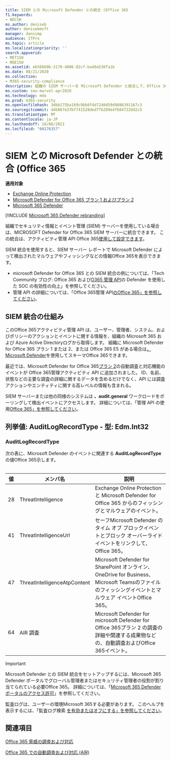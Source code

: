 ```yaml
---
title: SIEM との Microsoft Defender との統合 (Office 365
f1.keywords:
- NOCSH
ms.author: deniseb
author: denisebmsft
manager: dansimp
audience: ITPro
ms.topic: article
ms.localizationpriority: ''
search.appverid:
- MET150
- MOE150
ms.assetid: eb56b69b-3170-4086-82cf-ba40a530fa1b
ms.date: 08/21/2020
ms.collection:
- M365-security-compliance
description: 組織の SIEM サーバーを Microsoft Defender と統合して、Office 365アクティビティ管理 API Office 365関連する脅威イベントを検出します。
ms.custom: seo-marvel-apr2020
ms.technology: mdo
ms.prod: m365-security
ms.openlocfilehash: 3dbb175ba169c9bb8f4d7240d59d9886391167c3
ms.sourcegitcommit: d4b867e37bf741528ded7fb289e4f6847228d2c5
ms.translationtype: MT
ms.contentlocale: ja-JP
ms.lasthandoff: 10/06/2021
ms.locfileid: "60176357"
---
```

# <a name="siem-integration-with-microsoft-defender-for-office-365"></a>SIEM との Microsoft Defender との統合 (Office 365

**適用対象**
- [Exchange Online Protection](exchange-online-protection-overview.md)
- [Microsoft Defender for Office 365 プラン 1 およびプラン 2](defender-for-office-365.md)
- [Microsoft 365 Defender](../defender/microsoft-365-defender.md)

[!INCLUDE [Microsoft 365 Defender rebranding](../includes/microsoft-defender-for-office.md)]


組織でセキュリティ情報とイベント管理 (SIEM) サーバーを使用している場合は、MICROSOFT Defender for Office 365 SIEM サーバーに統合できます。 この統合は、アクティビティ管理 API Office 365[使用して設定できます](/office/office-365-management-api/office-365-management-activity-api-reference)。

SIEM 統合を使用すると、SIEM サーバー レポートで Microsoft Defender によって検出されたマルウェアやフィッシングなどの情報Office 365を表示できます。

- microsoft Defender for Office 365 との SIEM 統合の例については、「Tech Community ブログ: Office 365 および[O365 管理 API](https://techcommunity.microsoft.com/t5/microsoft-security-and/improve-the-effectiveness-of-your-soc-with-office-365-atp-and/ba-p/1525185)の Defender を使用した SOC の有効性の向上」を参照してください。
- 管理 API の詳細については、「Office 365管理 API[のOffice 365」を参照してください](/office/office-365-management-api/office-365-management-apis-overview)。

## <a name="how-siem-integration-works"></a>SIEM 統合の仕組み

このOffice 365アクティビティ管理 API は、ユーザー、管理者、システム、およびポリシーのアクションとイベントに関する情報を、組織の Microsoft 365 および Azure Active Directoryログから取得します。 組織に Microsoft Defender for Office 365 プラン 1 または 2、または Office 365 E5 がある場合は[、Microsoft Defender](/office/office-365-management-api/office-365-management-activity-api-schema#office-365-advanced-threat-protection-and-threat-investigation-and-response-schema)を使用してスキーマOffice 365できます。

最近では、Microsoft Defender for Office 365[プラン 2](defender-for-office-365.md#microsoft-defender-for-office-365-plan-1-and-plan-2)の自動調査と対応機能のイベントが Office 365管理アクティビティ API に追加されました。 ID、名前、状態などの主要な調査の詳細に関するデータを含めるだけでなく、API には調査アクションやエンティティに関する高レベルの情報も含まれる。

SIEM サーバーまたは他の同様のシステムは **、audit.general** ワークロードをポーリングして検出イベントにアクセスします。 詳細については、「管理 API の使用[Office 365」を参照してください](/office/office-365-management-api/get-started-with-office-365-management-apis)。

## <a name="enum-auditlogrecordtype---type-edmint32"></a>列挙値: AuditLogRecordType - 型: Edm.Int32

### <a name="auditlogrecordtype"></a>AuditLogRecordType

次の表に、Microsoft Defender のイベントに関連する **AuditLogRecordType** の値Office 365示します。<br/><br/>

| 値 | メンバ名 | 説明 |
|---|---|---|
| 28| ThreatIntelligence | Exchange Online Protection と Microsoft Defender for Office 365 からのフィッシングとマルウェアのイベント。 |
| 41| ThreatIntelligenceUrl | セーフMicrosoft Defender のタイム オブ ブロックイベントとブロック オーバーライド イベントをリンクして、Office 365。 |
| 47| ThreatIntelligenceAtpContent | Microsoft Defender for SharePoint オンライン、OneDrive for Business、Microsoft Teamsのファイルのフィッシングイベントとマルウェア イベントOffice 365。 |
| 64| AIR 調査 | Microsoft Defender for microsoft Defender for Office 365プラン 2 の調査の詳細や関連する成果物などの、自動調査およびOffice 365イベント。 |

> [!IMPORTANT]
> Microsoft Defender との SIEM 統合をセットアップするには、Microsoft 365 Defender ポータルでグローバル管理者またはセキュリティ管理者の役割が割り当てられている必要Office 365。 詳細については、「[Microsoft 365 Defender ポータルのアクセス許可](permissions-microsoft-365-security-center.md)」を参照してください。
>
> 監査ログは、ユーザーの環境Microsoft 365する必要があります。 このヘルプを表示するには、「監査ログ検索 [を有効またはオフにする」を参照してください](../../compliance/turn-audit-log-search-on-or-off.md)。

## <a name="see-also"></a>関連項目

[Office 365 脅威の調査および対応](office-365-ti.md)

[Office 365 での自動調査および対応 (AIR)](automated-investigation-response-office.md)